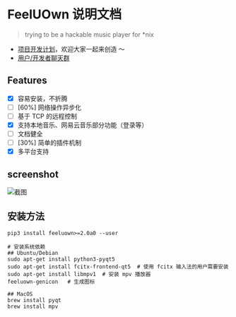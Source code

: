 # FeelUOwn 说明文档

> trying to be a hackable music player for \*nix

- [项目开发计划](https://github.com/cosven/FeelUOwn/projects/1)，欢迎大家一起来创造 ～
- [用户/开发者聊天群](https://t.me/feeluown)

## Features

- [x] 容易安装，不折腾
- [ ] [60%] 网络操作异步化
- [ ] 基于 TCP 的远程控制
- [x] 支持本地音乐、网易云音乐部分功能（登录等）
- [ ] 文档健全
- [ ] [30%] 简单的插件机制
- [x] 多平台支持

## screenshot
![截图](https://user-images.githubusercontent.com/4962134/41827460-2a38b370-7862-11e8-9195-24dd3987c4b3.png)

## 安装方法

```
pip3 install feeluown>=2.0a0 --user

# 安装系统依赖
## Ubuntu/Debian
sudo apt-get install python3-pyqt5
sudo apt-get install fcitx-frontend-qt5  # 使用 fcitx 输入法的用户需要安装
sudo apt-get install libmpv1  # 安装 mpv 播放器
feeluown-genicon   # 生成图标

## MacOS
brew install pyqt
brew install mpv
```
